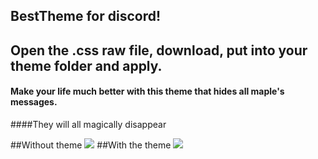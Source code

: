 ## BestTheme for discord!
## Open the .css raw file, download, put into your theme folder and apply.
#### Make your life much better with this theme that hides all maple's messages.
####They will all magically disappear 

##Without theme 
![](http://i.imgur.com/RGlKUJZ.png)
##With the theme 
![](http://i.imgur.com/VRmq1mH.png)
